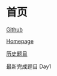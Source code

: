 # 首页

[Github](https://github.com/haizlin/fe-interview)

[Homepage](http://www.h-camel.com/index.html)

[历史题目](https://github.com/haizlin/fe-interview/blob/master/category/history.md)

最新完成题目 Day1
